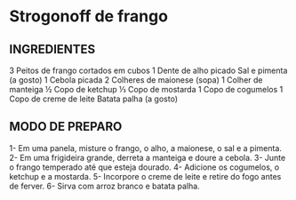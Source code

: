 # Strogonoff de frango

## INGREDIENTES

3 Peitos de frango cortados em cubos
1 Dente de alho picado
Sal e pimenta (a gosto)
1 Cebola picada
2 Colheres de maionese (sopa)
1 Colher de manteiga
½ Copo de ketchup
⅓ Copo de mostarda
1 Copo de cogumelos
1 Copo de creme de leite
Batata palha (a gosto)

## MODO DE PREPARO

1- Em uma panela, misture o frango, o alho, a maionese, o sal e a pimenta.
2- Em uma frigideira grande, derreta a manteiga e doure a cebola.
3- Junte o frango temperado até que esteja dourado.
4- Adicione os cogumelos, o ketchup e a mostarda.
5- Incorpore o creme de leite e retire do fogo antes de ferver.
6- Sirva com arroz branco e batata palha.